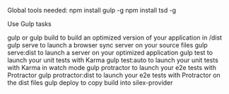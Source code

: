 Global tools needed:
npm install gulp -g
npm install tsd -g

Use Gulp tasks

gulp or gulp build to build an optimized version of your application in /dist
gulp serve to launch a browser sync server on your source files
gulp serve:dist to launch a server on your optimized application
gulp test to launch your unit tests with Karma
gulp test:auto to launch your unit tests with Karma in watch mode
gulp protractor to launch your e2e tests with Protractor
gulp protractor:dist to launch your e2e tests with Protractor on the dist files
gulp deploy to copy build into silex-provider